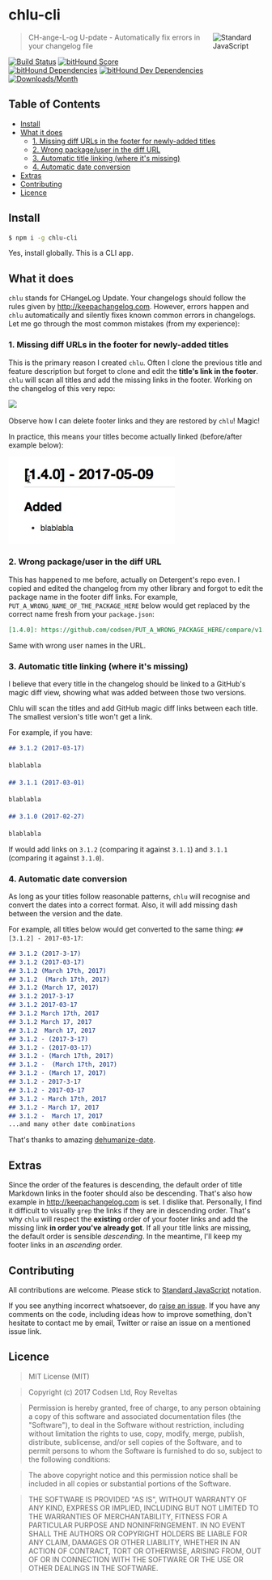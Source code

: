 # chlu-cli

<a href="https://standardjs.com" style="float: right; padding: 0 0 20px 20px;"><img src="https://cdn.rawgit.com/feross/standard/master/sticker.svg" alt="Standard JavaScript" width="100" align="right"></a>

> CH-ange-L-og U-pdate - Automatically fix errors in your changelog file

[![Build Status][travis-img]][travis-url]
[![bitHound Score][bithound-img]][bithound-url]
[![bitHound Dependencies][deps-img]][deps-url]
[![bitHound Dev Dependencies][dev-img]][dev-url]
[![Downloads/Month][downloads-img]][downloads-url]

## Table of Contents

<!-- START doctoc generated TOC please keep comment here to allow auto update -->
<!-- DON'T EDIT THIS SECTION, INSTEAD RE-RUN doctoc TO UPDATE -->


- [Install](#install)
- [What it does](#what-it-does)
  - [1. Missing diff URLs in the footer for newly-added titles](#1-missing-diff-urls-in-the-footer-for-newly-added-titles)
  - [2. Wrong package/user in the diff URL](#2-wrong-packageuser-in-the-diff-url)
  - [3. Automatic title linking (where it's missing)](#3-automatic-title-linking-where-its-missing)
  - [4. Automatic date conversion](#4-automatic-date-conversion)
- [Extras](#extras)
- [Contributing](#contributing)
- [Licence](#licence)

<!-- END doctoc generated TOC please keep comment here to allow auto update -->

## Install

```bash
$ npm i -g chlu-cli
```

Yes, install globally. This is a CLI app.

## What it does

`chlu` stands for CHangeLog Update. Your changelogs should follow the rules given by http://keepachangelog.com. However, errors happen and `chlu` automatically and silently fixes known common errors in changelogs. Let me go through the most common mistakes (from my experience):

### 1. Missing diff URLs in the footer for newly-added titles

This is the primary reason I created `chlu`. Often I clone the previous title and feature description but forget to clone and edit the **title's link in the footer**. `chlu` will scan all titles and add the missing links in the footer. Working on the changelog of this very repo:

![](chlu_adds_missing_diff_links.gif)

Observe how I can delete footer links and they are restored by `chlu`! Magic!

In practice, this means your titles become actually linked (before/after example below):

![](feature1.gif)

### 2. Wrong package/user in the diff URL

This has happened to me before, actually on Detergent's repo even. I copied and edited the changelog from my other library and forgot to edit the package name in the footer diff links. For example, `PUT_A_WRONG_NAME_OF_THE_PACKAGE_HERE` below would get replaced by the correct name fresh from your `package.json`:

```md
[1.4.0]: https://github.com/codsen/PUT_A_WRONG_PACKAGE_HERE/compare/v1.3.0...v1.4.0
```

Same with wrong user names in the URL.

### 3. Automatic title linking (where it's missing)

I believe that every title in the changelog should be linked to a GitHub's magic diff view, showing what was added between those two versions.

Chlu will scan the titles and add GitHub magic diff links between each title. The smallest version's title won't get a link.

For example, if you have:

```md
## 3.1.2 (2017-03-17)

blablabla

## 3.1.1 (2017-03-01)

blablabla

## 3.1.0 (2017-02-27)

blablabla
```

If would add links on `3.1.2` (comparing it against `3.1.1`) and `3.1.1` (comparing it against `3.1.0`).

### 4. Automatic date conversion

As long as your titles follow reasonable patterns, `chlu` will recognise and convert the dates into a correct format. Also, it will add missing dash between the version and the date.

For example, all titles below would get converted to the same thing: `## [3.1.2] - 2017-03-17`:

```md
## 3.1.2 (2017-3-17)
## 3.1.2 (2017-03-17)
## 3.1.2 (March 17th, 2017)
## 3.1.2  (March 17th, 2017)
## 3.1.2 (March 17, 2017)
## 3.1.2 2017-3-17
## 3.1.2 2017-03-17
## 3.1.2 March 17th, 2017
## 3.1.2 March 17, 2017
## 3.1.2  March 17, 2017
## 3.1.2 - (2017-3-17)
## 3.1.2 - (2017-03-17)
## 3.1.2 - (March 17th, 2017)
## 3.1.2 -  (March 17th, 2017)
## 3.1.2 - (March 17, 2017)
## 3.1.2 - 2017-3-17
## 3.1.2 - 2017-03-17
## 3.1.2 - March 17th, 2017
## 3.1.2 - March 17, 2017
## 3.1.2 -  March 17, 2017
...and many other date combinations
```

That's thanks to amazing [dehumanize-date](https://www.npmjs.com/package/dehumanize-date).

## Extras

Since the order of the features is descending, the default order of title Markdown links in the footer should also be descending. That's also how example in http://keepachangelog.com is set. I dislike that. Personally, I find it difficult to visually `grep` the links if they are in descending order. That's why `chlu` will respect the **existing** order of your footer links and add the missing link **in order you've already got**. If all your title links are missing, the default order is sensible _descending_. In the meantime, I'll keep my footer links in an _ascending_ order.

## Contributing

All contributions are welcome. Please stick to [Standard JavaScript](https://standardjs.com) notation.

If you see anything incorrect whatsoever, do [raise an issue](https://github.com/codsen/chlu-cli/issues). If you have any comments on the code, including ideas how to improve something, don't hesitate to contact me by email, Twitter or raise an issue on a mentioned issue link.

## Licence

> MIT License (MIT)

> Copyright (c) 2017 Codsen Ltd, Roy Reveltas

> Permission is hereby granted, free of charge, to any person obtaining a copy
of this software and associated documentation files (the "Software"), to deal
in the Software without restriction, including without limitation the rights
to use, copy, modify, merge, publish, distribute, sublicense, and/or sell
copies of the Software, and to permit persons to whom the Software is
furnished to do so, subject to the following conditions:

> The above copyright notice and this permission notice shall be included in all
copies or substantial portions of the Software.

> THE SOFTWARE IS PROVIDED "AS IS", WITHOUT WARRANTY OF ANY KIND, EXPRESS OR
IMPLIED, INCLUDING BUT NOT LIMITED TO THE WARRANTIES OF MERCHANTABILITY,
FITNESS FOR A PARTICULAR PURPOSE AND NONINFRINGEMENT. IN NO EVENT SHALL THE
AUTHORS OR COPYRIGHT HOLDERS BE LIABLE FOR ANY CLAIM, DAMAGES OR OTHER
LIABILITY, WHETHER IN AN ACTION OF CONTRACT, TORT OR OTHERWISE, ARISING FROM,
OUT OF OR IN CONNECTION WITH THE SOFTWARE OR THE USE OR OTHER DEALINGS IN THE
SOFTWARE.

[travis-img]: https://travis-ci.org/codsen/chlu-cli.svg?branch=master
[travis-url]: https://travis-ci.org/codsen/chlu-cli

[bithound-img]: https://www.bithound.io/github/codsen/chlu-cli/badges/score.svg
[bithound-url]: https://www.bithound.io/github/codsen/chlu-cli

[deps-img]: https://www.bithound.io/github/codsen/chlu-cli/badges/dependencies.svg
[deps-url]: https://www.bithound.io/github/codsen/chlu-cli/master/dependencies/npm

[dev-img]: https://www.bithound.io/github/codsen/chlu-cli/badges/devDependencies.svg
[dev-url]: https://www.bithound.io/github/codsen/chlu-cli/master/dependencies/npm

[downloads-img]: https://img.shields.io/npm/dm/chlu-cli.svg
[downloads-url]: https://www.npmjs.com/package/chlu-cli
